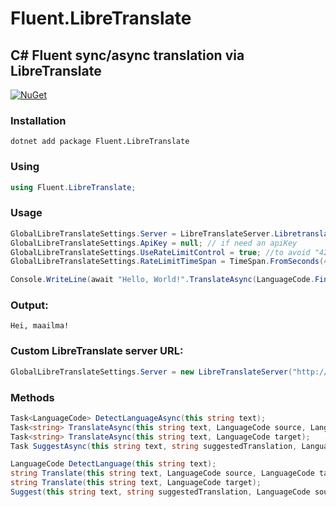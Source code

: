 # Fluent.LibreTranslate

## C# Fluent sync/async translation via LibreTranslate
[![NuGet](https://img.shields.io/nuget/v/Fluent.LibreTranslate.svg)](https://www.nuget.org/packages/Fluent.LibreTranslate/)
### Installation
`dotnet add package Fluent.LibreTranslate`
### Using
```csharp
using Fluent.LibreTranslate;
```
### Usage
```csharp
GlobalLibreTranslateSettings.Server = LibreTranslateServer.Libretranslate_de;
GlobalLibreTranslateSettings.ApiKey = null; // if need an apiKey 
GlobalLibreTranslateSettings.UseRateLimitControl = true; //to avoid "429 Too Many Requests" exception
GlobalLibreTranslateSettings.RateLimitTimeSpan = TimeSpan.FromSeconds(4); //depends on server configuration, default 4 seconds

Console.WriteLine(await "Hello, World!".TranslateAsync(LanguageCode.Finnish));
```
### Output:
```
Hei, maailma!
```
### Custom LibreTranslate server URL:
```csharp
GlobalLibreTranslateSettings.Server = new LibreTranslateServer("http://localhost:5000");
```
### Methods
```csharp
Task<LanguageCode> DetectLanguageAsync(this string text);
Task<string> TranslateAsync(this string text, LanguageCode source, LanguageCode target);
Task<string> TranslateAsync(this string text, LanguageCode target);
Task SuggestAsync(this string text, string suggestedTranslation, LanguageCode source, LanguageCode target);

LanguageCode DetectLanguage(this string text);
string Translate(this string text, LanguageCode source, LanguageCode target);
string Translate(this string text, LanguageCode target);
Suggest(this string text, string suggestedTranslation, LanguageCode source, LanguageCode target);
```

